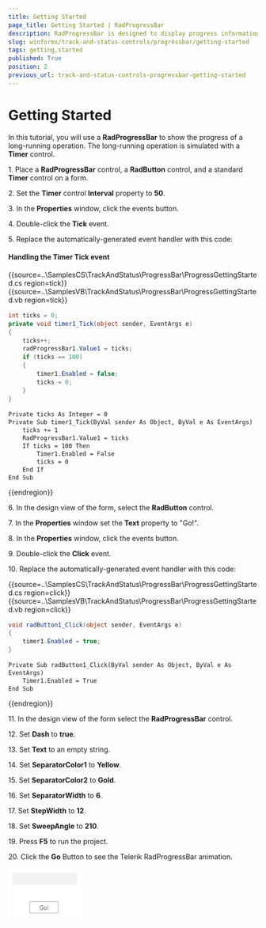 ```yaml
---
title: Getting Started
page_title: Getting Started | RadProgressBar
description: RadProgressBar is designed to display progress information to the user during a long-running operation.  
slug: winforms/track-and-status-controls/progressbar/getting-started
tags: getting,started
published: True
position: 2
previous_url: track-and-status-controls-progressbar-getting-started
---
```


# Getting Started

In this tutorial, you will use a **RadProgressBar** to show the progress of a long-running operation. The long-running operation is simulated with a **Timer** control.

1\. Place a __RadProgressBar__ control, a __RadButton__ control, and a standard __Timer__ control on a form.

2\. Set the __Timer__ control __Interval__  property to __50__.

3\. In the __Properties__ window, click the events button.

4\. Double-click the __Tick__ event.

5\. Replace the automatically-generated event handler with this code:
          
#### Handling the Timer Tick event

{{source=..\SamplesCS\TrackAndStatus\ProgressBar\ProgressGettingStarted.cs region=tick}} 
{{source=..\SamplesVB\TrackAndStatus\ProgressBar\ProgressGettingStarted.vb region=tick}} 

````C#
int ticks = 0;
private void timer1_Tick(object sender, EventArgs e)
{
    ticks++;
    radProgressBar1.Value1 = ticks;
    if (ticks == 100)
    {
        timer1.Enabled = false;
        ticks = 0;
    }
}

````
````VB.NET
Private ticks As Integer = 0
Private Sub timer1_Tick(ByVal sender As Object, ByVal e As EventArgs)
    ticks += 1
    RadProgressBar1.Value1 = ticks
    If ticks = 100 Then
        Timer1.Enabled = False
        ticks = 0
    End If
End Sub

````

{{endregion}} 

6\. In the design view of the form, select the __RadButton__ control.

7\. In the __Properties__ window set the __Text__ property to "Go!".

8\. In the __Properties__ window, click the events button.

9\. Double-click the __Click__ event.

10\. Replace the automatically-generated event handler with this code:

{{source=..\SamplesCS\TrackAndStatus\ProgressBar\ProgressGettingStarted.cs region=click}} 
{{source=..\SamplesVB\TrackAndStatus\ProgressBar\ProgressGettingStarted.vb region=click}} 

````C#
void radButton1_Click(object sender, EventArgs e)
{
    timer1.Enabled = true;
}

````
````VB.NET
Private Sub radButton1_Click(ByVal sender As Object, ByVal e As EventArgs)
    Timer1.Enabled = True
End Sub

````

{{endregion}} 

11\. In the design view of the form select the __RadProgressBar__ control.

12\. Set __Dash__ to __true__.

13\. Set __Text__ to an empty string.

14\. Set __SeparatorColor1__ to __Yellow__.

15\. Set __SeparatorColor2__ to __Gold__.

16\. Set __SeparatorWidth__ to __6__.

17\. Set __StepWidth__ to __12__.

18\. Set __SweepAngle__ to __210__.

19\. Press __F5__ to run the project.

20\. Click the __Go__ Button to see the Telerik RadProgressBar animation.

![track-and-status-controls-progressbar-getting-started 001](images/track-and-status-controls-progressbar-getting-started001.gif)
